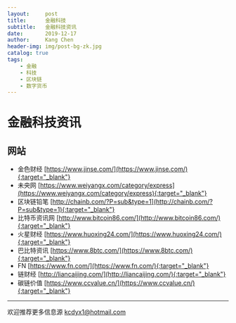 ```yaml
---
layout:     post
title:      金融科技
subtitle:   金融科技资讯
date:       2019-12-17
author:     Kang Chen
header-img: img/post-bg-zk.jpg
catalog: true
tags:
    - 金融
    - 科技
    - 区块链
    - 数字货币
---
```

# 金融科技资讯

## 网站

- 金色财经 [https://www.jinse.com/](https://www.jinse.com/){:target="_blank"}
- 未央网 [https://www.weiyangx.com/category/express](https://www.weiyangx.com/category/express){:target="_blank"}
- 区块链铅笔 [http://chainb.com/?P=sub&type=1](http://chainb.com/?P=sub&type=1){:target="_blank"}
- 比特币资讯网 [http://www.bitcoin86.com/](http://www.bitcoin86.com/){:target="_blank"}
- 火星财经 [https://www.huoxing24.com/](https://www.huoxing24.com/){:target="_blank"}
- 巴比特资讯 [https://www.8btc.com/](https://www.8btc.com/){:target="_blank"}
- FN [https://www.fn.com/](https://www.fn.com/){:target="_blank"}
- 链财经 [http://liancaijing.com/](http://liancaijing.com/){:target="_blank"}
- 碳链价值 [https://www.ccvalue.cn/](https://www.ccvalue.cn/){:target="_blank"}

-----

欢迎推荐更多信息源 [kcdyx1@hotmail.com](mailto:kcdyx1@hotmail.com)